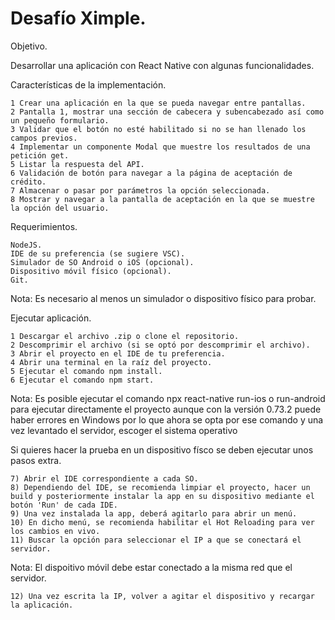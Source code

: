 # Desafío Ximple.

Objetivo.

Desarrollar una aplicación con React Native con algunas funcionalidades.

Características de la implementación.

    1 Crear una aplicación en la que se pueda navegar entre pantallas.
    2 Pantalla 1, mostrar una sección de cabecera y subencabezado así como un pequeño formulario.
    3 Validar que el botón no esté habilitado si no se han llenado los campos previos.
    4 Implementar un componente Modal que muestre los resultados de una petición get.
    5 Listar la respuesta del API.
    6 Validación de botón para navegar a la página de aceptación de crédito.
    7 Almacenar o pasar por parámetros la opción seleccionada.
    8 Mostrar y navegar a la pantalla de aceptación en la que se muestre la opción del usuario.


Requerimientos.

    NodeJS.
    IDE de su preferencia (se sugiere VSC).
    Simulador de SO Android o iOS (opcional). 
    Dispositivo móvil físico (opcional).
    Git.

Nota: Es necesario al menos un simulador o dispositivo físico para probar. 

Ejecutar aplicación.

    1 Descargar el archivo .zip o clone el repositorio.
    2 Descomprimir el archivo (si se optó por descomprimir el archivo).
    3 Abrir el proyecto en el IDE de tu preferencia.
    4 Abrir una terminal en la raíz del proyecto.
    5 Ejecutar el comando npm install.
    6 Ejecutar el comando npm start.

Nota: Es posible ejecutar el comando npx react-native run-ios o run-android para ejecutar directamente el proyecto aunque con la versión 0.73.2 puede haber errores en Windows por lo que ahora se opta por ese comando y una vez levantado el servidor, escoger el sistema operativo

Si quieres hacer la prueba en un dispositivo físco se deben ejecutar unos pasos extra.

    7) Abrir el IDE correspondiente a cada SO.
    8) Dependiendo del IDE, se recomienda limpiar el proyecto, hacer un build y posteriormente instalar la app en su dispositivo mediante el botón 'Run' de cada IDE.
    9) Una vez instalada la app, deberá agitarlo para abrir un menú.
    10) En dicho menú, se recomienda habilitar el Hot Reloading para ver los cambios en vivo.
    11) Buscar la opción para seleccionar el IP a que se conectará el servidor.

Nota: El dispoitivo móvil debe estar conectado a la misma red que el servidor.
    
    12) Una vez escrita la IP, volver a agitar el dispositivo y recargar la aplicación.